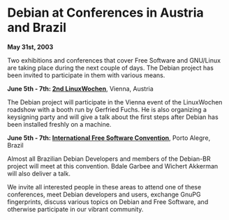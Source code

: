 
Debian at Conferences in Austria and Brazil
===========================================


**May 31st, 2003**


Two exhibitions and conferences that cover Free Software and GNU/Linux
are taking place during the next couple of days. The Debian project
has been invited to participate in them with various means.



**June 5th - 7th: [2nd LinuxWochen](https://www.debian.org/events/2003/0605-linuxwochen)**,
 Vienna, Austria

The Debian project will participate in the Vienna event of the
LinuxWochen roadshow with a booth run by Gerfried Fuchs. He is
also organizing a keysigning party and will give a talk about
the first steps after Debian has been installed freshly on a
machine.



**June 5th - 7th: [International Free Software Convention](https://www.debian.org/events/2003/0605-softwarelivre)**,
 Porto Alegre, Brazil

Almost all Brazilian Debian Developers and members of the
Debian-BR project will meet at this convention. Bdale Garbee
and Wichert Akkerman will also deliver a talk.




We invite all interested people in these areas to attend one of these
conferences, meet Debian developers and users, exchange GnuPG
fingerprints, discuss various topics on Debian and Free Software, and
otherwise participate in our vibrant community.



